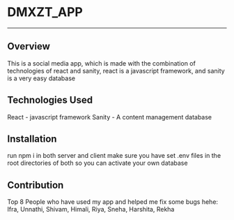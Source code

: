 
# DMXZT_APP
---

## Overview
This is a social media app, which is made with the combination of technologies of react and sanity, react is a javascript framework, and sanity is a very easy database

## Technologies Used
React - javascript framework
Sanity - A content management database

## Installation
run npm i in both server and client
make sure you have set .env files in the root directories of both so you can activate your own database

## Contribution
Top 8 People who have used my app and helped me fix some bugs hehe:
Ifra, Unnathi, Shivam, Himali, Riya, Sneha, Harshita, Rekha 

